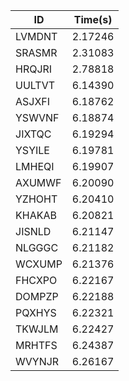|ID|Time(s)|
|-|-|
|LVMDNT|2.17246|
|SRASMR|2.31083|
|HRQJRI|2.78818|
|UULTVT|6.14390|
|ASJXFI|6.18762|
|YSWVNF|6.18874|
|JIXTQC|6.19294|
|YSYILE|6.19781|
|LMHEQI|6.19907|
|AXUMWF|6.20090|
|YZHOHT|6.20410|
|KHAKAB|6.20821|
|JISNLD|6.21147|
|NLGGGC|6.21182|
|WCXUMP|6.21376|
|FHCXPO|6.22167|
|DOMPZP|6.22188|
|PQXHYS|6.22321|
|TKWJLM|6.22427|
|MRHTFS|6.24387|
|WVYNJR|6.26167|
